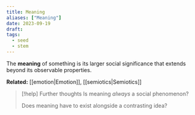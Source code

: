 ```yaml
---
title: Meaning
aliases: ["Meaning"]
date: 2023-09-19
draft:
tags:
  - seed
  - stem
---
```


The **meaning** of something is its larger social significance that extends beyond its observable properties.

**Related:** [[emotion|Emotion]], [[semiotics|Semiotics]]

> [!help] Further thoughts
> Is meaning *always* a social phenomenon?
> 
> Does meaning have to exist alongside a contrasting idea?